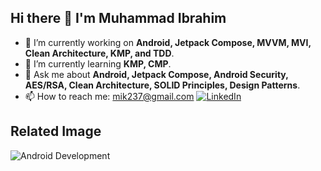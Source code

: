 ## Hi there 👋 I'm Muhammad Ibrahim

- 🔭 I’m currently working on **Android, Jetpack Compose, MVVM, MVI, Clean Architecture, KMP, and TDD**.
- 🌱 I’m currently learning **KMP, CMP**.
- 💬 Ask me about **Android, Jetpack Compose, Android Security, AES/RSA, Clean Architecture, SOLID Principles, Design Patterns**.
- 📫 How to reach me: mik237@gmail.com [![LinkedIn](https://img.shields.io/badge/LinkedIn-0077B5?style=flat&logo=linkedin&logoColor=white)](https://www.linkedin.com/in/your-linkedin-profile/)

## Related Image
![Android Development](./relative-image.png)


  
<!--
**mik237/mik237** is a ✨ _special_ ✨ repository because its `README.md` (this file) appears on your GitHub profile.

Here are some ideas to get you started:

- 🔭 I’m currently working on KMP, Compose and TDD
- 🌱 I’m currently learning ...
- 👯 I’m looking to collaborate on ...
- 🤔 I’m looking for help with ...
- 💬 Ask me about ...
- 📫 How to reach me: ...
- 😄 Pronouns: ...
- ⚡ Fun fact: ...
-->
